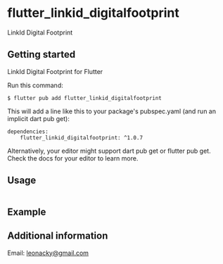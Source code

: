 # flutter_linkid_digitalfootprint

LinkId Digital Footprint

## Getting started

LinkId Digital Footprint for Flutter

Run this command:
```
$ flutter pub add flutter_linkid_digitalfootprint
```

This will add a line like this to your package's pubspec.yaml (and run an implicit dart pub get):
```
dependencies:
    flutter_linkid_digitalfootprint: ^1.0.7
```

Alternatively, your editor might support dart pub get or flutter pub get. Check the docs for your editor to learn more.

## Usage

```dart

```

## Example

## Additional information
Email: leonacky@gmail.com